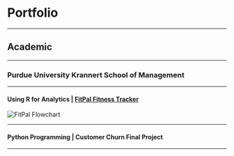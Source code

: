 # Portfolio

---

## Academic

---

### Purdue University Krannert School of Management

---

#### Using R for Analytics | [FitPal Fitness Tracker](https://github.com/ajbrillembourg/fitpal-fitness-tracker)
![FitPal Flowchart](https://github.com/ajbrillembourg/fitpal-fitness-tracker/raw/main/FitPal_FlowChart.png)

---
#### Python Programming | Customer Churn Final Project

---
